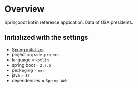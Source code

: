 # Overview

Springboot kotlin reference application. Data of USA presidents.

## Initialized with the settings

- [Spring initializer](https://start.spring.io)
- project = `grade project`
- language = `kotlin`
- spring boot = `2.7.5`
- packaging = `war`
- java = `17`
- dependencies = `Spring Web`
